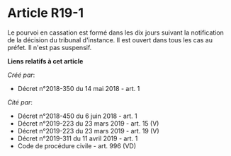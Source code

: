 # Article R19-1

Le pourvoi en cassation est formé dans les dix jours suivant la notification de la décision du tribunal d'instance. Il est
ouvert dans tous les cas au préfet. Il n'est pas suspensif.

**Liens relatifs à cet article**

_Créé par_:

  - Décret n°2018-350 du 14 mai 2018 - art. 1

_Cité par_:

  - Décret n°2018-450 du 6 juin 2018 - art. 1
  - Décret n°2019-223 du 23 mars 2019 - art. 15 (V)
  - Décret n°2019-223 du 23 mars 2019 - art. 19 (V)
  - Décret n°2019-311 du 11 avril 2019 - art. 1
  - Code de procédure civile - art. 996 (VD)
